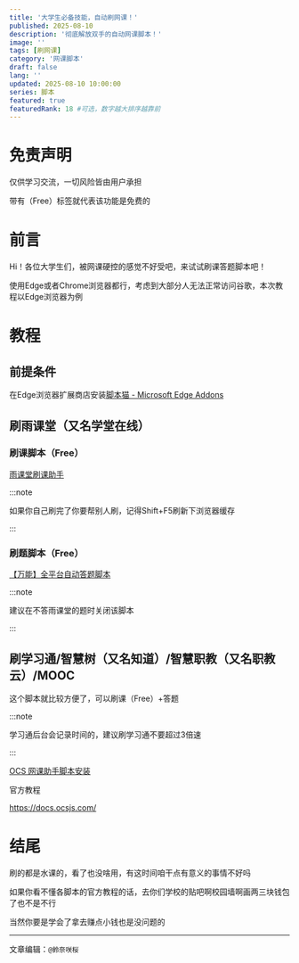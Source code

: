 ```yaml
---
title: '大学生必备技能，自动刷网课！'
published: 2025-08-10
description: '彻底解放双手的自动网课脚本！'
image: ''
tags: [刷网课]
category: '网课脚本'
draft: false 
lang: ''
updated: 2025-08-10 10:00:00
series: 脚本
featured: true
featuredRank: 18 #可选，数字越大排序越靠前
---
```


# 免责声明

仅供学习交流，一切风险皆由用户承担

带有（Free）标签就代表该功能是免费的

# 前言

Hi！各位大学生们，被网课硬控的感觉不好受吧，来试试刷课答题脚本吧！

使用Edge或者Chrome浏览器都行，考虑到大部分人无法正常访问谷歌，本次教程以Edge浏览器为例

# 教程

## 前提条件

在Edge浏览器扩展商店安装[脚本猫 - Microsoft Edge Addons](https://microsoftedge.microsoft.com/addons/detail/%E8%84%9A%E6%9C%AC%E7%8C%AB/liilgpjgabokdklappibcjfablkpcekh?hl=zh-CN)



## 刷雨课堂（又名学堂在线）

### 刷课脚本（Free）

[雨课堂刷课助手](https://scriptcat.org/zh-CN/script-show-page/3030)

:::note

如果你自己刷完了你要帮别人刷，记得Shift+F5刷新下浏览器缓存

:::

### 刷题脚本（Free）

[【万能】全平台自动答题脚本](https://scriptcat.org/zh-CN/script-show-page/616)

:::note

建议在不答雨课堂的题时关闭该脚本

:::

## 刷学习通/智慧树（又名知道）/智慧职教（又名职教云）/MOOC

这个脚本就比较方便了，可以刷课（Free）+答题



:::note

学习通后台会记录时间的，建议刷学习通不要超过3倍速

:::



[OCS 网课助手脚本安装](https://scriptcat.org/zh-CN/script-show-page/367)

官方教程

https://docs.ocsjs.com/

# 结尾

刷的都是水课的，看了也没啥用，有这时间咱干点有意义的事情不好吗

如果你看不懂各脚本的官方教程的话，去你们学校的贴吧啊校园墙啊画两三块钱包了也不是不行

当然你要是学会了拿去赚点小钱也是没问题的

---

文章编辑：`@鈴奈咲桜`

